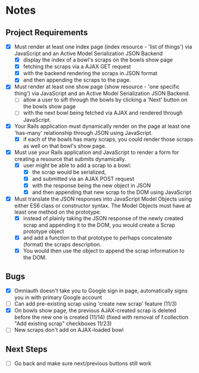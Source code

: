 # Notes

## Project Requirements

- [x] Must render at least one index page (index resource - 'list of things') via JavaScript and an Active Model Serialization JSON Backend
  - [x] display the index of a bowl's scraps on the bowls show page
  - [x] fetching the scraps via a AJAX GET request
  - [x] with the backend rendering the scraps in JSON format
  - [x] and then appending the scraps to the page.

- [x] Must render at least one show page (show resource - 'one specific thing') via JavaScript and an Active Model Serialization JSON Backend.
  - [ ] allow a user to sift through the bowls by clicking a 'Next' button on the bowls show page
  - [ ] with the next bowl being fetched via AJAX and rendered through JavaScript.

- [x] Your Rails application must dynamically render on the page at least one 'has-many' relationship through JSON using JavaScript.
  - [x] if each of the bowls has many scraps, you could render those scraps as well on that bowl's show page.

- [x] Must use your Rails application and JavaScript to render a form for creating a resource that submits dynamically.
  - [x] user might be able to add a scrap to a bowl:
    - [x] the scrap would be serialized,
    - [x] and submitted via an AJAX POST request
    - [x] with the response being the new object in JSON
    - [x] and then appending that new scrap to the DOM using JavaScript

- [x] Must translate the JSON responses into JavaScript Model Objects using either ES6 class or constructor syntax. The Model Objects must have at least one method on the prototype.
  - [x] instead of plainly taking the JSON response of the newly created scrap and appending it to the DOM, you would create a Scrap prototype object
  - [x] and add a function to that prototype to perhaps concatenate (format) the scraps description.
  - [x] You would then use the object to append the scrap information to the DOM.

## Bugs

- [x] Omniauth doesn't take you to Google sign in page, automatically signs you in with primary Google account
- [ ] Can add pre-existing scrap using 'create new scrap' feature (11/3)
- [x] On bowls show page, the previous AJAX-created scrap is deleted before the new one is created (11/14) (fixed with removal of f.collection "Add existing scrap" checkboxes 11/23)
- [ ] New scraps don't add on AJAX-loaded bowl
## Next Steps

- [ ] Go back and make sure next/previous buttons still work
